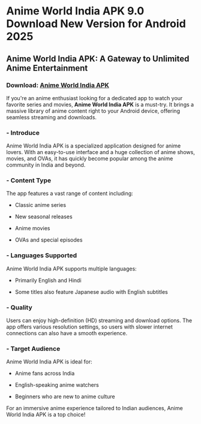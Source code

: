 ﻿# Anime World India APK 9.0 Download New Version for Android 2025

## Anime World India APK: A Gateway to Unlimited Anime Entertainment
### Download: [Anime World India APK](https://byvn.net/bx5C)
If you're an anime enthusiast looking for a dedicated app to watch your favorite series and movies, **Anime World India APK** is a must-try. It brings a massive library of anime content right to your Android device, offering seamless streaming and downloads.

### - Introduce

Anime World India APK is a specialized application designed for anime lovers. With an easy-to-use interface and a huge collection of anime shows, movies, and OVAs, it has quickly become popular among the anime community in India and beyond.

### - Content Type

The app features a vast range of content including:

-   Classic anime series
    
-   New seasonal releases
    
-   Anime movies
    
-   OVAs and special episodes
    

### - Languages Supported

Anime World India APK supports multiple languages:

-   Primarily English and Hindi
    
-   Some titles also feature Japanese audio with English subtitles
    

### - Quality

Users can enjoy high-definition (HD) streaming and download options. The app offers various resolution settings, so users with slower internet connections can also have a smooth experience.

### - Target Audience

Anime World India APK is ideal for:

-   Anime fans across India
    
-   English-speaking anime watchers
    
-   Beginners who are new to anime culture
    

For an immersive anime experience tailored to Indian audiences, Anime World India APK is a top choice!
